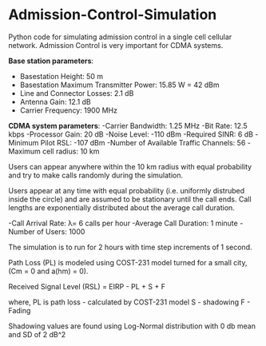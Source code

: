 # Admission-Control-Simulation


Python code for simulating admission control in a single cell cellular network. Admission Control is very important for CDMA systems. 

**Base station parameters**: 
- Basestation Height:  50 m
- Basestation Maximum Transmitter Power:  15.85 W = 42 dBm
- Line and Connector Losses: 2.1 dB
- Antenna Gain: 12.1 dB
- Carrier Frequency: 1900 MHz



**CDMA system parameters**:
-Carrier Bandwidth: 1.25 MHz
-Bit Rate: 12.5 kbps
-Processor Gain: 20 dB
-Noise Level: -110 dBm
-Required SINR: 6 dB
-Minimum Pilot RSL: -107 dBm
-Number of Available Traffic Channels: 56
-Maximum cell radius: 10 km

Users can appear anywhere within the 10 km radius with equal probability and try to make calls randomly during the simulation. 

Users appear at any time with equal probability (i.e. uniformly distrubed inside the circle) and are assumed to be stationary until the call ends.
Call lengths are exponentially distributed about the average call duration. 

-Call Arrival Rate: λ= 6 calls per hour
-Average Call Duration: 1 minute
-Number of Users: 1000

The simulation is to run for 2 hours with time step increments of 1 second. 

Path Loss (PL) is modeled using COST-231 model turned for a small city, (Cm = 0 and a(hm) = 0).

Received Signal Level (RSL) = EIRP - PL + S + F

where, PL is path loss - calculated by COST-231 model
S - shadowing
F - Fading


Shadowing values are found using Log-Normal distribution with 0 db mean and SD of 2 dB^2
